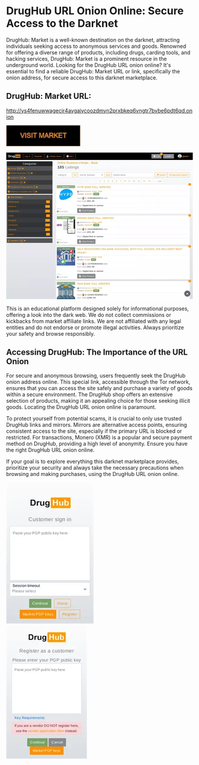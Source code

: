 # DrugHub URL Onion Online: Secure Access to the Darknet

DrugHub: Market is a well-known destination on the darknet, attracting individuals seeking access to anonymous services and goods. Renowned for offering a diverse range of products, including drugs, carding tools, and hacking services, DrugHub: Market is a prominent resource in the underground world. Looking for the DrugHub URL onion online? It's essential to find a reliable DrugHub: Market URL or link, specifically the onion address, for secure access to this darknet marketplace.

## DrugHub: Market URL:

http://ys4fenuwwagecir4avgajycoozdmyn2prxbkeq6vngtr7bvbe6pdt6qd.onion

[<img src="/elements/check.webp" width="200">](http://ys4fenuwwagecir4avgajycoozdmyn2prxbkeq6vngtr7bvbe6pdt6qd.onion)


<a href="http://ys4fenuwwagecir4avgajycoozdmyn2prxbkeq6vngtr7bvbe6pdt6qd.onion"><img src="/elements/see.webp" alt="image" style="max-width: 100%;"><a>

This is an educational platform designed solely for informational purposes, offering a look into the dark web. We do not collect commissions or kickbacks from market affiliate links. We are not affiliated with any legal entities and do not endorse or promote illegal activities. Always prioritize your safety and browse responsibly.

## Accessing DrugHub: The Importance of the URL Onion

For secure and anonymous browsing, users frequently seek the DrugHub onion address online. This special link, accessible through the Tor network, ensures that you can access the site safely and purchase a variety of goods within a secure environment. The DrugHub shop offers an extensive selection of products, making it an appealing choice for those seeking illicit goods. Locating the DrugHub URL onion online is paramount.

To protect yourself from potential scams, it is crucial to only use trusted DrugHub links and mirrors. Mirrors are alternative access points, ensuring consistent access to the site, especially if the primary URL is blocked or restricted. For transactions, Monero (XMR) is a popular and secure payment method on DrugHub, providing a high level of anonymity. Ensure you have the right DrugHub URL onion online.

If your goal is to explore everything this darknet marketplace provides, prioritize your security and always take the necessary precautions when browsing and making purchases, using the DrugHub URL onion online.


<a href="http://ys4fenuwwagecir4avgajycoozdmyn2prxbkeq6vngtr7bvbe6pdt6qd.onion"><img src="/elements/bottom.webp" alt="image" style="max-width: 100%;"><a>  
<a href="http://ys4fenuwwagecir4avgajycoozdmyn2prxbkeq6vngtr7bvbe6pdt6qd.onion"><img src="/elements/part.webp" alt="image" style="max-width: 100%;"><a>